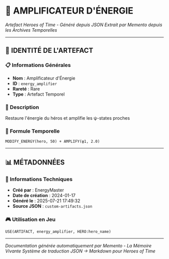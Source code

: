 # 💎 **AMPLIFICATEUR D'ÉNERGIE**
*Artefact Heroes of Time - Généré depuis JSON*
*Extrait par Memento depuis les Archives Temporelles*

---

## 🌟 **IDENTITÉ DE L'ARTEFACT**

### 📋 **Informations Générales**
- **Nom** : Amplificateur d'Énergie
- **ID** : `energy_amplifier`
- **Rareté** : Rare
- **Type** : Artefact Temporel

### 📖 **Description**
Restaure l'énergie du héros et amplifie les ψ-states proches


### 🔮 **Formule Temporelle**
```hots
MODIFY_ENERGY(hero, 50) + AMPLIFY(ψ1, 2.0)
```

---

## 📊 **MÉTADONNÉES**

### 🔧 **Informations Techniques**
- **Créé par** : EnergyMaster
- **Date de création** : 2024-01-17
- **Généré le** : 2025-07-21 17:49:32
- **Source JSON** : `custom-artifacts.json`

### 🎮 **Utilisation en Jeu**
```hots
USE(ARTIFACT, energy_amplifier, HERO:hero_name)
```

---

*Documentation générée automatiquement par Memento - La Mémoire Vivante*
*Système de traduction JSON → Markdown pour Heroes of Time*
